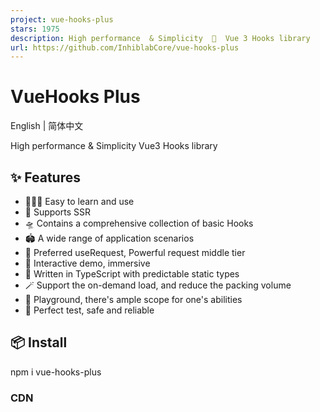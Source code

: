 ```yaml
---
project: vue-hooks-plus
stars: 1975
description: High performance  & Simplicity  🧲  Vue 3 Hooks library
url: https://github.com/InhiblabCore/vue-hooks-plus
---
```


VueHooks Plus
=============

English | 简体中文

High performance & Simplicity Vue3 Hooks library

✨ Features
----------

-   🏄🏼‍♂️ Easy to learn and use
-   🔋 Supports SSR
-   🛸 Contains a comprehensive collection of basic Hooks
-   🏟️ A wide range of application scenarios
-   🦾 Preferred useRequest, Powerful request middle tier
-   🎪 Interactive demo, immersive
-   🎯 Written in TypeScript with predictable static types
-   🪄 Support the on-demand load, and reduce the packing volume
-   🤺 Playground, there's ample scope for one's abilities
-   🔐 Perfect test, safe and reliable

📦 Install
----------

npm i vue-hooks-plus

### CDN

<script src\="https://cdn.jsdelivr.net/npm/vue-hooks-plus/dist/js/index.iife.js"\></script\>

It will be exposed to global as `VueHooks_Plus`

🤹‍♀️ Usage
-----------

import { useRequest } from 'vue-hooks-plus'

Introduced on demand

import useRequest from 'vue-hooks-plus/es/useRequest'

Auto Import

Vite  

import AutoImport from 'unplugin-auto-import/vite'
import { VueHooksPlusResolver } from '@vue-hooks-plus/resolvers'

export const AutoImportDeps \= () \=>
  AutoImport({
    imports: \['vue', 'vue-router'\],
    include: \[/\\.\[tj\]sx?$/, /\\.vue$/, /\\.vue\\?vue/, /\\.md$/\],
    dts: 'src/auto-imports.d.ts',
    resolvers: \[VueHooksPlusResolver()\],
  })

  

Webpack  

const { VueHooksPlusResolver } \= require('@vue-hooks-plus/resolvers')
module.exports \= {
  /\* ... \*/
  plugins: \[
    require('unplugin-auto-import/webpack')({
      imports: \['vue', 'vue-router'\],
      include: \[/\\.\[tj\]sx?$/, /\\.vue$/, /\\.vue\\?vue/, /\\.md$/\],
      dts: 'src/auto-imports.d.ts',
      resolvers: \[VueHooksPlusResolver()\],
    }),
  \],
}

  

For other supported tools, please see unplugin-auto-import

### Globalization Documentations

-   English Documentations
-   中文文档

### Example

-   Vue Admin Novel
-   Nuxt 3
-   Vite + Vue 3
-   Webpack + Vue 3

🤩 Awesome
----------

### Template

-   Ray Template

🪴 Project Activity
-------------------

### Contributing

Welcome to join us! You can check out the Contributing Guide to learn how to get started.

### Contributors

Thanks for all their contributions 🐝 !

🌸 Thanks
---------

This project is heavily inspired by the following awesome projects.

-   ahooks
-   @koale/useworker

📄 License
----------

MIT License © 2022-PRESENT YongGit
